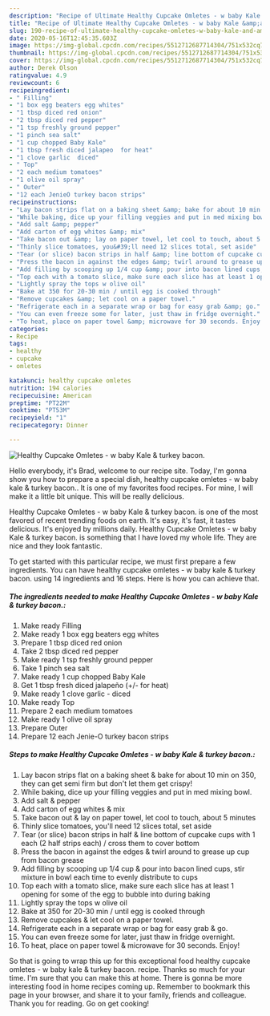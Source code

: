 ```yaml
---
description: "Recipe of Ultimate Healthy Cupcake Omletes - w baby Kale &amp;amp; turkey bacon."
title: "Recipe of Ultimate Healthy Cupcake Omletes - w baby Kale &amp;amp; turkey bacon."
slug: 190-recipe-of-ultimate-healthy-cupcake-omletes-w-baby-kale-and-amp-turkey-bacon
date: 2020-05-16T12:45:35.603Z
image: https://img-global.cpcdn.com/recipes/5512712687714304/751x532cq70/healthy-cupcake-omletes-w-baby-kale-turkey-bacon-recipe-main-photo.jpg
thumbnail: https://img-global.cpcdn.com/recipes/5512712687714304/751x532cq70/healthy-cupcake-omletes-w-baby-kale-turkey-bacon-recipe-main-photo.jpg
cover: https://img-global.cpcdn.com/recipes/5512712687714304/751x532cq70/healthy-cupcake-omletes-w-baby-kale-turkey-bacon-recipe-main-photo.jpg
author: Derek Olson
ratingvalue: 4.9
reviewcount: 6
recipeingredient:
- " Filling"
- "1 box egg beaters egg whites"
- "1 tbsp diced red onion"
- "2 tbsp diced red pepper"
- "1 tsp freshly ground pepper"
- "1 pinch sea salt"
- "1 cup chopped Baby Kale"
- "1 tbsp fresh diced jalapeo  for heat"
- "1 clove garlic  diced"
- " Top"
- "2 each medium tomatoes"
- "1 olive oil spray"
- " Outer"
- "12 each JenieO turkey bacon strips"
recipeinstructions:
- "Lay bacon strips flat on a baking sheet &amp; bake for about 10 min on 350, they can get semi firm but don&#39;t let them get crispy!"
- "While baking, dice up your filling veggies and put in med mixing bowl."
- "Add salt &amp; pepper"
- "Add carton of egg whites &amp; mix"
- "Take bacon out &amp; lay on paper towel, let cool to touch, about 5 minutes"
- "Thinly slice tomatoes, you&#39;ll need 12 slices total, set aside"
- "Tear (or slice) bacon strips in half &amp; line bottom of cupcake cups with 1 each (2 half strips each) / cross them to cover bottom"
- "Press the bacon in against the edges &amp; twirl around to grease up cup from bacon grease"
- "Add filling by scooping up 1/4 cup &amp; pour into bacon lined cups, stir mixture in bowl each time to evenly distribute to cups"
- "Top each with a tomato slice, make sure each slice has at least 1 opening for some of the egg to bubble into during baking"
- "Lightly spray the tops w olive oil"
- "Bake at 350 for 20-30 min / until egg is cooked through"
- "Remove cupcakes &amp; let cool on a paper towel."
- "Refrigerate each in a separate wrap or bag for easy grab &amp; go."
- "You can even freeze some for later, just thaw in fridge overnight."
- "To heat, place on paper towel &amp; microwave for 30 seconds. Enjoy!"
categories:
- Recipe
tags:
- healthy
- cupcake
- omletes

katakunci: healthy cupcake omletes 
nutrition: 194 calories
recipecuisine: American
preptime: "PT22M"
cooktime: "PT53M"
recipeyield: "1"
recipecategory: Dinner

---
```



![Healthy Cupcake Omletes - w baby Kale &amp; turkey bacon.](https://img-global.cpcdn.com/recipes/5512712687714304/751x532cq70/healthy-cupcake-omletes-w-baby-kale-turkey-bacon-recipe-main-photo.jpg)

Hello everybody, it's Brad, welcome to our recipe site. Today, I'm gonna show you how to prepare a special dish, healthy cupcake omletes - w baby kale &amp; turkey bacon.. It is one of my favorites food recipes. For mine, I will make it a little bit unique. This will be really delicious.



Healthy Cupcake Omletes - w baby Kale &amp; turkey bacon. is one of the most favored of recent trending foods on earth. It's easy, it's fast, it tastes delicious. It's enjoyed by millions daily. Healthy Cupcake Omletes - w baby Kale &amp; turkey bacon. is something that I have loved my whole life. They are nice and they look fantastic.


To get started with this particular recipe, we must first prepare a few ingredients. You can have healthy cupcake omletes - w baby kale &amp; turkey bacon. using 14 ingredients and 16 steps. Here is how you can achieve that.

<!--inarticleads1-->

##### The ingredients needed to make Healthy Cupcake Omletes - w baby Kale &amp; turkey bacon.:

1. Make ready  Filling
1. Make ready 1 box egg beaters egg whites
1. Prepare 1 tbsp diced red onion
1. Take 2 tbsp diced red pepper
1. Make ready 1 tsp freshly ground pepper
1. Take 1 pinch sea salt
1. Make ready 1 cup chopped Baby Kale
1. Get 1 tbsp fresh diced jalapeño (+/- for heat)
1. Make ready 1 clove garlic - diced
1. Make ready  Top
1. Prepare 2 each medium tomatoes
1. Make ready 1 olive oil spray
1. Prepare  Outer
1. Prepare 12 each Jenie-O turkey bacon strips




<!--inarticleads2-->

##### Steps to make Healthy Cupcake Omletes - w baby Kale &amp; turkey bacon.:

1. Lay bacon strips flat on a baking sheet &amp; bake for about 10 min on 350, they can get semi firm but don&#39;t let them get crispy!
1. While baking, dice up your filling veggies and put in med mixing bowl.
1. Add salt &amp; pepper
1. Add carton of egg whites &amp; mix
1. Take bacon out &amp; lay on paper towel, let cool to touch, about 5 minutes
1. Thinly slice tomatoes, you&#39;ll need 12 slices total, set aside
1. Tear (or slice) bacon strips in half &amp; line bottom of cupcake cups with 1 each (2 half strips each) / cross them to cover bottom
1. Press the bacon in against the edges &amp; twirl around to grease up cup from bacon grease
1. Add filling by scooping up 1/4 cup &amp; pour into bacon lined cups, stir mixture in bowl each time to evenly distribute to cups
1. Top each with a tomato slice, make sure each slice has at least 1 opening for some of the egg to bubble into during baking
1. Lightly spray the tops w olive oil
1. Bake at 350 for 20-30 min / until egg is cooked through
1. Remove cupcakes &amp; let cool on a paper towel.
1. Refrigerate each in a separate wrap or bag for easy grab &amp; go.
1. You can even freeze some for later, just thaw in fridge overnight.
1. To heat, place on paper towel &amp; microwave for 30 seconds. Enjoy!




So that is going to wrap this up for this exceptional food healthy cupcake omletes - w baby kale &amp; turkey bacon. recipe. Thanks so much for your time. I'm sure that you can make this at home. There is gonna be more interesting food in home recipes coming up. Remember to bookmark this page in your browser, and share it to your family, friends and colleague. Thank you for reading. Go on get cooking!
